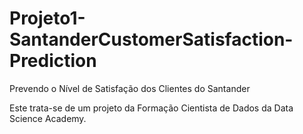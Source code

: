 # Projeto1-SantanderCustomerSatisfaction-Prediction
Prevendo o Nível de Satisfação dos Clientes do Santander

Este trata-se de um projeto da Formação Cientista de Dados da Data Science Academy.
